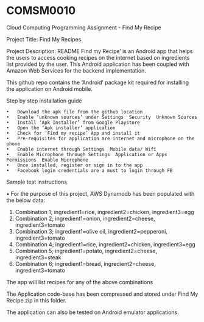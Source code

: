 # COMSM0010
Cloud Computing Programming Assignment - Find My Recipe

Project Title: Find My Recipes

Project Description: README
Find my Recipe’ is an Android app that helps the users to access cooking recipes on the internet based on ingredients list provided by the user. This Android application has been coupled with Amazon Web Services for the backend implementation.

This github repo contains the ‘Android’ package kit required for installing the application on Android mobile.

Step by step installation guide

	•	Download the apk file from the github location
	•	Enable ‘unknown sources’ under Settings  Security  Unknown Sources
	•	Install ‘Apk Installer’ from Google Playstore
	•	Open the ‘Apk installer’ application
	•	Check for ‘Find my recipe’ App and install it
	•	Pre-requisites for application are internet and microphone on the phone
	•	Enable internet through Settings  Mobile data/ Wifi
	•	Enable Microphone through Settings  Application or Apps  Permissions  Enable Microphone
	•	Once installed, register or sign in to the app
	•	Facebook login credentials are a must to login through FB

Sample test instructions

•	For the purpose of this project, AWS Dynamodb has been populated with the below data:

1. Combination 1; ingredient1=rice, ingredient2=chicken, ingredient3=egg
2. Combination 2; ingredient1=onion, ingredient2=cheese, ingredient3=tomato
3. Combination 3; ingredient1=olive oil, ingredient2=pepperoni, ingredient3=tomato
4. Combination 4; ingredient1=rice, ingredient2=chicken, ingredient3=egg
5. Combination 5; ingredient1=potato, ingredient2=cheese, ingredient3=steak
6. Combination 6; ingredient1=bread, ingredient2=cheese, ingredient3=tomato

The app will list recipes for any of the above combinations

The Application code-base has been compressed and stored under Find My Recipe.zip in this folder. 

The application can also be tested on Android emulator applications.


